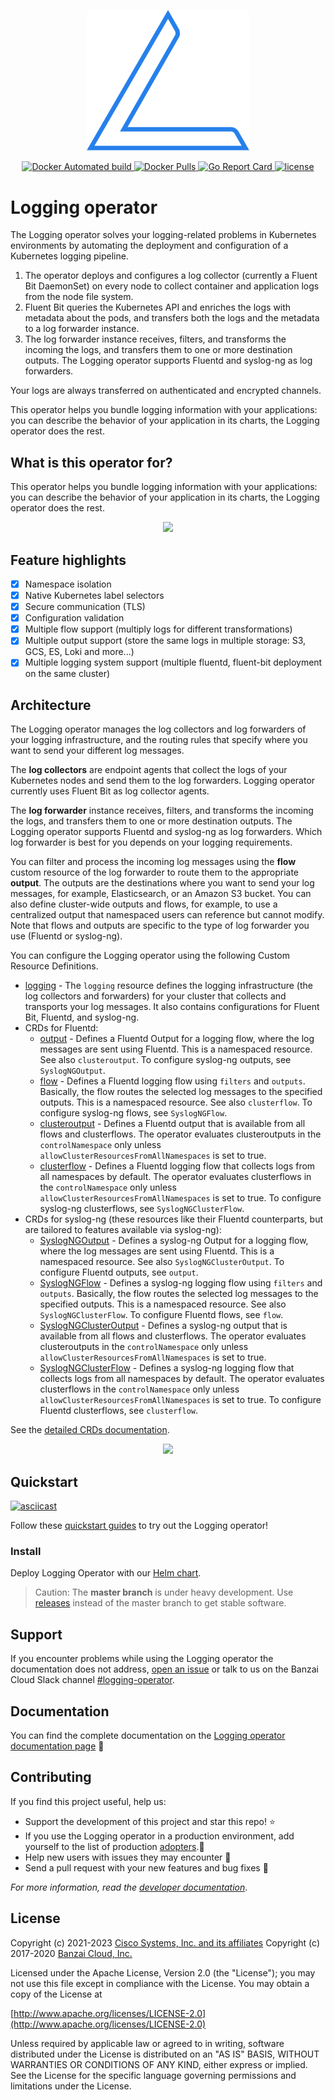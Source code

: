 <p align="center"><img src="docs/img/lo.svg" width="260"></p>
<p align="center">

  <a href="https://hub.docker.com/r/banzaicloud/logging-operator/">
    <img src="https://img.shields.io/docker/automated/banzaicloud/logging-operator.svg" alt="Docker Automated build">
  </a>

  <a href="https://hub.docker.com/r/banzaicloud/logging-operator/">
    <img src="https://img.shields.io/docker/pulls/banzaicloud/logging-operator.svg?style=shield" alt="Docker Pulls">
  </a>

  <a href="https://goreportcard.com/badge/github.com/banzaicloud/logging-operator">
    <img src="https://goreportcard.com/badge/github.com/banzaicloud/logging-operator" alt="Go Report Card">
  </a>

  <a href="https://github.com/banzaicloud/logging-operator/">
    <img src="https://img.shields.io/badge/license-Apache%20v2-orange.svg" alt="license">
  </a>

</p>

# Logging operator

The Logging operator solves your logging-related problems in Kubernetes environments by automating the deployment and configuration of a Kubernetes logging pipeline.

1. The operator deploys and configures a log collector (currently a Fluent Bit DaemonSet) on every node to collect container and application logs from the node file system.
1. Fluent Bit queries the Kubernetes API and enriches the logs with metadata about the pods, and transfers both the logs and the metadata to a log forwarder instance.
1. The log forwarder instance receives, filters, and transforms the incoming the logs, and transfers them to one or more destination outputs. The Logging operator supports Fluentd and syslog-ng as log forwarders.

Your logs are always transferred on authenticated and encrypted channels.

This operator helps you bundle logging information with your applications: you can describe the behavior of your application in its charts, the Logging operator does the rest.

## What is this operator for?

This operator helps you bundle logging information with your applications: you can describe the behavior of your application in its charts, the Logging operator does the rest.

<p align="center"><img src="https://kube-logging.github.io/docs/img/logging_operator_flow.png" ></p>

## Feature highlights

- [x] Namespace isolation
- [x] Native Kubernetes label selectors
- [x] Secure communication (TLS)
- [x] Configuration validation
- [x] Multiple flow support (multiply logs for different transformations)
- [x] Multiple output support (store the same logs in multiple storage: S3, GCS, ES, Loki and more...)
- [x] Multiple logging system support (multiple fluentd, fluent-bit deployment on the same cluster)

## Architecture

The Logging operator manages the log collectors and log forwarders of your logging infrastructure, and the routing rules that specify where you want to send your different log messages.

The **log collectors** are endpoint agents that collect the logs of your Kubernetes nodes and send them to the log forwarders. Logging operator currently uses Fluent Bit as log collector agents.

The **log forwarder** instance receives, filters, and transforms the incoming the logs, and transfers them to one or more destination outputs. The Logging operator supports Fluentd and syslog-ng as log forwarders. Which log forwarder is best for you depends on your logging requirements.

You can filter and process the incoming log messages using the **flow** custom resource of the log forwarder to route them to the appropriate **output**. The outputs are the destinations where you want to send your log messages, for example, Elasticsearch, or an Amazon S3 bucket. You can also define cluster-wide outputs and flows, for example, to use a centralized output that namespaced users can reference but cannot modify. Note that flows and outputs are specific to the type of log forwarder you use (Fluentd or syslog-ng).

You can configure the Logging operator using the following Custom Resource Definitions.

- [logging](https://kube-logging.github.io/docs/logging-infrastructure/logging/) - The `logging` resource defines the logging infrastructure (the log collectors and forwarders) for your cluster that collects and transports your log messages. It also contains configurations for Fluent Bit, Fluentd, and syslog-ng.
- CRDs for Fluentd:
    - [output](https://kube-logging.github.io/docs/configuration/output/) - Defines a Fluentd Output for a logging flow, where the log messages are sent using Fluentd. This is a namespaced resource. See also `clusteroutput`. To configure syslog-ng outputs, see `SyslogNGOutput`.
    - [flow](https://kube-logging.github.io/docs/configuration/flow/) - Defines a Fluentd logging flow using `filters` and `outputs`. Basically, the flow routes the selected log messages to the specified outputs. This is a namespaced resource. See also `clusterflow`. To configure syslog-ng flows, see `SyslogNGFlow`.
    - [clusteroutput](https://kube-logging.github.io/docs/configuration/output/) - Defines a Fluentd output that is available from all flows and clusterflows. The operator evaluates clusteroutputs in the `controlNamespace` only unless `allowClusterResourcesFromAllNamespaces` is set to true.
    - [clusterflow](https://kube-logging.github.io/docs/configuration/flow/) - Defines a Fluentd logging flow that collects logs from all namespaces by default. The operator evaluates clusterflows in the `controlNamespace` only unless `allowClusterResourcesFromAllNamespaces` is set to true. To configure syslog-ng clusterflows, see `SyslogNGClusterFlow`.
- CRDs for syslog-ng (these resources like their Fluentd counterparts, but are tailored to features available via syslog-ng):
    - [SyslogNGOutput](https://kube-logging.github.io/docs/configuration/output/#syslogngoutput) - Defines a syslog-ng Output for a logging flow, where the log messages are sent using Fluentd. This is a namespaced resource. See also `SyslogNGClusterOutput`. To configure Fluentd outputs, see `output`.
    - [SyslogNGFlow](https://kube-logging.github.io/docs/configuration/flow/#syslogngflow) - Defines a syslog-ng logging flow using `filters` and `outputs`. Basically, the flow routes the selected log messages to the specified outputs. This is a namespaced resource. See also `SyslogNGClusterFlow`. To configure Fluentd flows, see `flow`.
    - [SyslogNGClusterOutput](https://kube-logging.github.io/docs/configuration/output/#syslogngoutput) - Defines a syslog-ng output that is available from all flows and clusterflows. The operator evaluates clusteroutputs in the `controlNamespace` only unless `allowClusterResourcesFromAllNamespaces` is set to true.
    - [SyslogNGClusterFlow](https://kube-logging.github.io/docs/configuration/flow/#syslogngflow) - Defines a syslog-ng logging flow that collects logs from all namespaces by default. The operator evaluates clusterflows in the `controlNamespace` only unless `allowClusterResourcesFromAllNamespaces` is set to true. To configure Fluentd clusterflows, see `clusterflow`.

See the [detailed CRDs documentation](https://kube-logging.github.io/docs/configuration/crds/).

<p align="center"><img src="hhttps://kube-logging.github.io/docs/img/logging-operator-v2-architecture.png" ></p>

## Quickstart

[![asciicast](https://asciinema.org/a/315998.svg)](https://asciinema.org/a/315998)

Follow these [quickstart guides](https://kube-logging.github.io/docs/quickstarts/) to try out the Logging operator!

### Install

Deploy Logging Operator with our [Helm chart](https://kube-logging.github.io/docs/install/#deploy-logging-operator-with-helm).

> Caution: The **master branch** is under heavy development. Use [releases](https://github.com/kube-logging/logging-operator/releases) instead of the master branch to get stable software.

## Support

If you encounter problems while using the Logging operator the documentation does not address, [open an issue](https://github.com/kube-logging/logging-operator/issues) or talk to us on the Banzai Cloud Slack channel [#logging-operator](https://banzaicloud.com/invite-slack/).

## Documentation

 You can find the complete documentation on the [Logging operator documentation page](https://kube-logging.github.io/docs/) :blue_book: <br>

## Contributing

If you find this project useful, help us:

- Support the development of this project and star this repo! :star:
- If you use the Logging operator in a production environment, add yourself to the list of production [adopters](https://github.com/banzaicloud/logging-operator/blob/master/ADOPTERS.md).:metal: <br> 
- Help new users with issues they may encounter :muscle:
- Send a pull request with your new features and bug fixes :rocket: 

*For more information, read the [developer documentation](https://kube-logging.github.io/docs/developers)*.

## License

Copyright (c) 2021-2023 [Cisco Systems, Inc. and its affiliates](https://cisco.com)
Copyright (c) 2017-2020 [Banzai Cloud, Inc.](https://banzaicloud.com)

Licensed under the Apache License, Version 2.0 (the "License");
you may not use this file except in compliance with the License.
You may obtain a copy of the License at

[http://www.apache.org/licenses/LICENSE-2.0](http://www.apache.org/licenses/LICENSE-2.0)

Unless required by applicable law or agreed to in writing, software
distributed under the License is distributed on an "AS IS" BASIS,
WITHOUT WARRANTIES OR CONDITIONS OF ANY KIND, either express or implied.
See the License for the specific language governing permissions and
limitations under the License.
